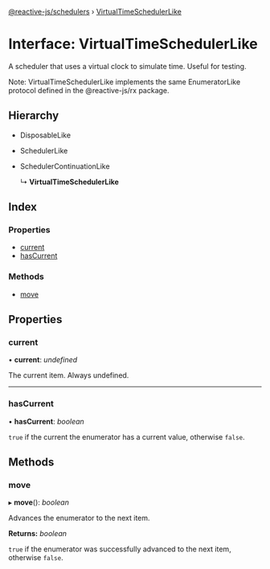 [@reactive-js/schedulers](../README.md) › [VirtualTimeSchedulerLike](virtualtimeschedulerlike.md)

# Interface: VirtualTimeSchedulerLike

A scheduler that uses a virtual clock to simulate time. Useful for testing.

Note: VirtualTimeSchedulerLike implements the same EnumeratorLike protocol
defined in the @reactive-js/rx package.

## Hierarchy

* DisposableLike

* SchedulerLike

* SchedulerContinuationLike

  ↳ **VirtualTimeSchedulerLike**

## Index

### Properties

* [current](virtualtimeschedulerlike.md#current)
* [hasCurrent](virtualtimeschedulerlike.md#hascurrent)

### Methods

* [move](virtualtimeschedulerlike.md#move)

## Properties

###  current

• **current**: *undefined*

The current item. Always undefined.

___

###  hasCurrent

• **hasCurrent**: *boolean*

`true` if the current the enumerator has a current value, otherwise `false`.

## Methods

###  move

▸ **move**(): *boolean*

Advances the enumerator to the next item.

**Returns:** *boolean*

`true` if the enumerator was successfully advanced to the next item, otherwise `false`.
